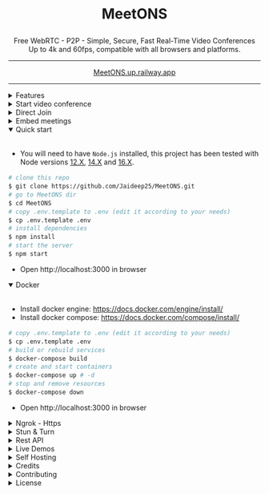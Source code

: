 # <p align="center">MeetONS</p>

<p align="center">Free WebRTC - P2P - Simple, Secure, Fast Real-Time Video Conferences Up to 4k and 60fps, compatible with all browsers and platforms.</p>

<hr />

<p align="center">
    <a href="https://MeetONS.up.railway.app">MeetONS.up.railway.app</a>
</p>

<hr />

<details>
<summary>Features</summary>

<br/>

- Is `100% Free` - `Open Source` - `Self Hosted` and [PWA](https://en.wikipedia.org/wiki/Progressive_web_application)!
- No download, plug-in, or login required, entirely browser-based
- Unlimited number of conference rooms without call time limitation
- Translated in 133 languages
- Possibility to Password protect the Room for the meeting
- Desktop and Mobile compatible
- Optimized Room URL Sharing (share it to your participants, wait for them to join)
- Webcam Streaming (Front - Rear for mobile)
- Audio Streaming crystal clear with detect speaking and volume indicator
- Screen Sharing to present documents, slides, and more...
- File Sharing (with drag-and-drop), share any files to your participants in the room
- Select Audio Input - Output && Video source
- Ability to set video quality up to 4K and 60 FPS
- Recording your Screen, Audio and Video
- Snapshot the video frame and save it as image png
- Chat with Emoji Picker & Private messages & Save the conversations
- Speech recognition to send the speeches
- Advance collaborative whiteboard for the teachers
- Share any YT Embed video, video mp4, webm, ogg and audio mp3 in real-time
- Full-Screen Mode on mouse click on the Video element
- Possibility to Change UI Themes
- Right-click on the Video elements for more options
- Direct `peer-to-peer` connection ensures the lowest latency thanks to `WebRTC`
- Supports [REST API](app/api/README.md) (Application Programming Interface)
- [Slack](https://api.slack.com/apps/) API integration
- [Sentry](https://sentry.io/) error reporting

</details>

<details>
<summary>Start video conference</summary>

<br/>

- `Open` https://MeetONS.up.railway.app/newcall
- `Pick` your Room name and Join
- `Allow` using the camera and microphone
- `Share` the Room URL and Wait for someone to join for the video conference

</details>

<details>
<summary>Direct Join</summary>

<br/>

- You can `join` directly to a `room` by going to:
- https://MeetONS.up.railway.app/join?room=test&name=MeetONS&audio=0&video=0&screen=0&notify=0

  | Params | Type    | Description     |
  | ------ | ------- | --------------- |
  | room   | string  | room Id         |
  | name   | string  | user name       |
  | audio  | boolean | audio stream    |
  | video  | boolean | video stream    |
  | screen | boolean | screen stream   |
  | notify | boolean | welcome message |

</details>

<details>
<summary>Embed meetings</summary>

<br/>

Embedding a meeting into a service or app using an iframe.

```html
<iframe
  allow="camera; microphone; fullscreen; display-capture; autoplay"
  src="https://MeetONS.up.railway.app/newcall"
  style="height: 100%; width: 100%; border: 0px;"
></iframe>
```

</details>

<details open>
<summary>Quick start</summary>

<br/>

- You will need to have `Node.js` installed, this project has been tested with Node versions [12.X](https://nodejs.org/en/blog/release/v12.22.1/), [14.X](https://nodejs.org/en/blog/release/v14.17.5/) and [16.X](https://nodejs.org/en/blog/release/v16.15.0/).

```bash
# clone this repo
$ git clone https://github.com/Jaideep25/MeetONS.git
# go to MeetONS dir
$ cd MeetONS
# copy .env.template to .env (edit it according to your needs)
$ cp .env.template .env
# install dependencies
$ npm install
# start the server
$ npm start
```

- Open http://localhost:3000 in browser

</details>

<details open>
<summary>Docker</summary>

<br/>

- Install docker engine: https://docs.docker.com/engine/install/
- Install docker compose: https://docs.docker.com/compose/install/

```bash
# copy .env.template to .env (edit it according to your needs)
$ cp .env.template .env
# build or rebuild services
$ docker-compose build
# create and start containers
$ docker-compose up # -d
# stop and remove resources
$ docker-compose down
```

- Open http://localhost:3000 in browser

</details>

<details>
<summary>Ngrok - Https</summary>

<br/>

You can start videoconferencing directly from your Local PC, and be reachable from any device outside your network, simply by following [these documentation](docs/ngrok.md), or expose it directly on [HTTPS](app/ssl/README.md)

</details>

<details>
<summary>Stun & Turn</summary>

<br/>

You can [Check here](https://MeetONS.up.railway.app/test), if you are full covered by the MeetONS default IceServers ([Stun](https://en.wikipedia.org/wiki/STUN) & [Turn](https://en.wikipedia.org/wiki/TURN)).

If not, you can change it in the `.env` file and test it by the URL eg:

```html
https://MeetONS.up.railway.app/test?iceServers=[{"urls":"stun:stun.l.google.com:19302"},{"urls":"turn:openrelay.metered.ca:443","username":"openrelayproject","credential":"openrelayproject"}]
```

</details>

<details>
<summary>Rest API</summary>

<br/>

```bash
# The response will give you a entrypoint / Room URL for your meeting, where authorization: API_KEY_SECRET.
$ curl -X POST "http://localhost:3000/api/v1/meeting" -H "authorization: MeetONS_default_secret" -H "Content-Type: application/json"
$ curl -X POST "https://MeetONS.up.railway.app/api/v1/meeting" -H "authorization: MeetONS_default_secret" -H "Content-Type: application/json"
```

## API Documentation

The API documentation uses [swagger](https://swagger.io/) at http://localhost:3000/api/v1/docs. Or check it out on [live](https://MeetONS.up.railway.app/api/v1/docs)

</details>

<details>
<summary>Live Demos</summary>

<br/>

https://MeetONS.up.railway.app/

<br>

<a target="_blank" href="https://railway.app/new/template/MeetONS?referralCode=j25"><img src="https://railway.app/button.svg" style="width: 220px;"></a>

https://MeetONS.up.railway.app

<br>

</details>

<details>
<summary>Self Hosting</summary>

<br/>

Follow [this documentation](docs/self-hosting.md).

</details>

<details>
<summary>Credits</summary>

<br/>

- Miroslav Pejic

</details>

<details>
<summary>Contributing</summary>

<br/>

- Contributions are welcome and greatly appreciated!
- Just run before `npm run lint`

</details>

<details>
<summary>License</summary>

<br/>

[![AGPLv3](/public/images/AGPLv3.png)](LICENSE)

MeetONS is free and can be modified and forked. But the conditions of the AGPLv3 (GNU Affero General Public License v3.0) need to be respected. In particular modifications need to be free as well and made available to the public. Get a quick overview of the license at [Choose an open source license](https://choosealicense.com/licenses/agpl-3.0/).

</details>
